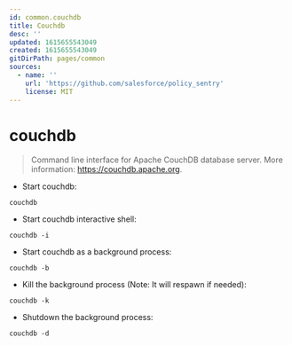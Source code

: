 ```yaml
---
id: common.couchdb
title: Couchdb
desc: ''
updated: 1615655543049
created: 1615655543049
gitDirPath: pages/common
sources:
  - name: ''
    url: 'https://github.com/salesforce/policy_sentry'
    license: MIT
---
```

# couchdb

> Command line interface for Apache CouchDB database server.
> More information: <https://couchdb.apache.org>.

- Start couchdb:

`couchdb`

- Start couchdb interactive shell:

`couchdb -i`

- Start couchdb as a background process:

`couchdb -b`

- Kill the background process (Note: It will respawn if needed):

`couchdb -k`

- Shutdown the background process:

`couchdb -d`

